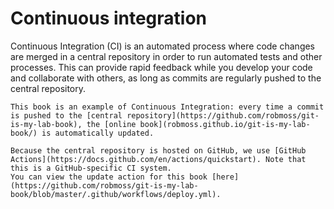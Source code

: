 # Continuous integration

Continuous Integration (CI) is an automated process where code changes are merged in a central repository in order to run automated tests and other processes.
This can provide rapid feedback while you develop your code and collaborate with others, as long as commits are regularly pushed to the central repository.

```admonish info
This book is an example of Continuous Integration: every time a commit is pushed to the [central repository](https://github.com/robmoss/git-is-my-lab-book), the [online book](robmoss.github.io/git-is-my-lab-book/) is automatically updated.

Because the central repository is hosted on GitHub, we use [GitHub Actions](https://docs.github.com/en/actions/quickstart). Note that this is a GitHub-specific CI system.
You can view the update action for this book [here](https://github.com/robmoss/git-is-my-lab-book/blob/master/.github/workflows/deploy.yml).
```
